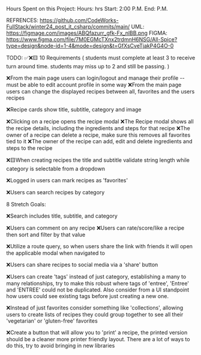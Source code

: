 Hours Spent on this Project: 
 Hours: hrs Start: 2:00 P.M. End: P.M.

REFRENCES: 
https://github.com/CodeWorks-FullStack/winter24_post_it_csharp/commits/main/
UML: 
https://figmage.com/images/ABQfazurr_gfk-Fx_nlBB.png
FIGMA:
https://www.figma.com/file/7M0EGMcTXnx2trdmnH6NSG/All-Spice?type=design&node-id=1-4&mode=design&t=GfXsCveTjakP4G4O-0

TODO:
✅❌🟨
10 Requirements (
 students must complete at least 3 to receive turn around time.
 students may miss up to 2 and still be passing.
)

❌From the main page users can login/logout and manage their profile
  -- must be able to edit account profile in some way
❌From the main page users can change the displayed recipes between all, favorites and the users recipes

❌Recipe cards show title, subtitle, category and image

❌Clicking on a recipe opens the recipe modal
❌The Recipe modal shows all the recipe details, including the ingredients and steps for that recipe
❌The owner of a recipe can delete a recipe, make sure this removes all favorites tied to it
❌The owner of the recipe can add, edit and delete ingredients and steps to the recipe

❌🟨When creating recipes the title and subtitle validate string length while category is selectable from a dropdown

❌Logged in users can mark recipes as 'favorites'

❌Users can search recipes by category


8 Stretch Goals:

❌Search includes title, subtitle, and category

❌Users can comment on any recipe
❌Users can rate/score/like a recipe then sort and filter by that value

❌Utilize a route query, so when users share the link with friends it will open the applicable modal when navigated to

❌Users can share recipes to social media via a 'share' button

❌Users can create 'tags' instead of just category, establishing a many to many relationships, try to make this robust where tags of 'entree', 'Entree' and 'ENTREE' could not be duplicated. Also consider from a UI standpoint how users could see existing tags before just creating a new one.

❌Instead of just favorites consider something like 'collections', allowing users to create lists of recipes they could group together to see all their 'vegetarian' or 'gluten-free' favorites

❌Create a button that will allow you to 'print' a recipe, the printed version should be a cleaner more printer friendly layout. There are a lot of ways to do this, try to avoid bringing in new libraries